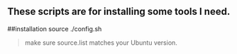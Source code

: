 These scripts are for installing some tools I need.
--------
##installation
    source ./config.sh
>make sure source.list matches your Ubuntu version.
